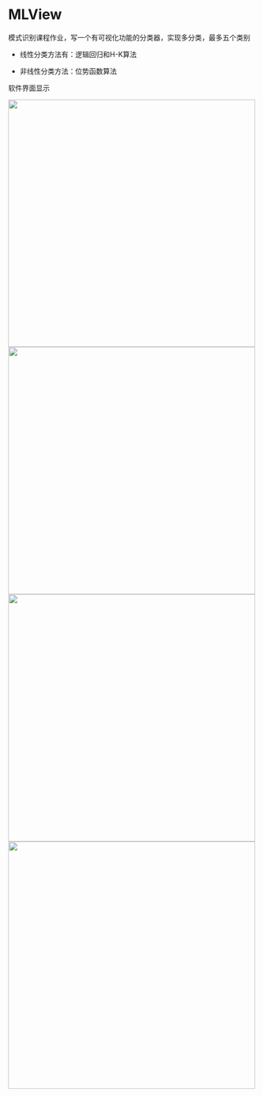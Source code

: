 # MLView
模式识别课程作业，写一个有可视化功能的分类器，实现多分类，最多五个类别

* 线性分类方法有：逻辑回归和H-K算法

* 非线性分类方法：位势函数算法


软件界面显示


<img src="https://github.com/2226171237/MLView/blob/master/img/1.png?raw=true" width="500" hegiht="313" align=center />

<img src="https://github.com/2226171237/MLView/blob/master/img/2.png?raw=true" width="500" hegiht="313" align=center />

<img src="https://github.com/2226171237/MLView/blob/master/img/3.png?raw=true" width="500" hegiht="313" align=center />

<img src="https://github.com/2226171237/MLView/blob/master/img/4.png?raw=true" width="500" hegiht="313" align=center />




